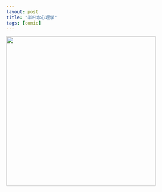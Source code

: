 ```yaml
---
layout: post
title: "半杯水心理学"
tags: [comic]
---
```




<!--more-->


<img src="http://ww4.sinaimg.cn/mw1024/534218ffjw1e7gtgfoub2j20jp3y1dny.jpg" width="400px">
